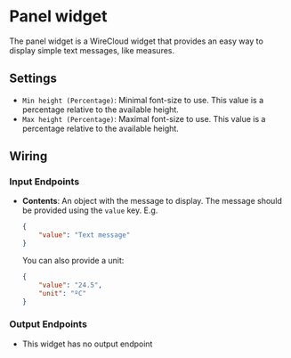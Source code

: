 Panel widget
============

The panel widget is a WireCloud widget that provides an easy way to display simple text messages, like measures.

## Settings

- `Min height (Percentage)`: Minimal font-size to use. This value is a percentage relative to the available height.
- `Max height (Percentage)`: Maximal font-size to use. This value is a percentage relative to the available height.

## Wiring

### Input Endpoints

- **Contents**: An object with the message to display. The message should be provided using the `value` key. E.g.
    ```json
    {
        "value": "Text message"
    }
    ```

    You can also provide a unit:

    ```json
    {
        "value": "24.5",
        "unit": "ºC"
    }
    ```

### Output Endpoints

- This widget has no output endpoint

